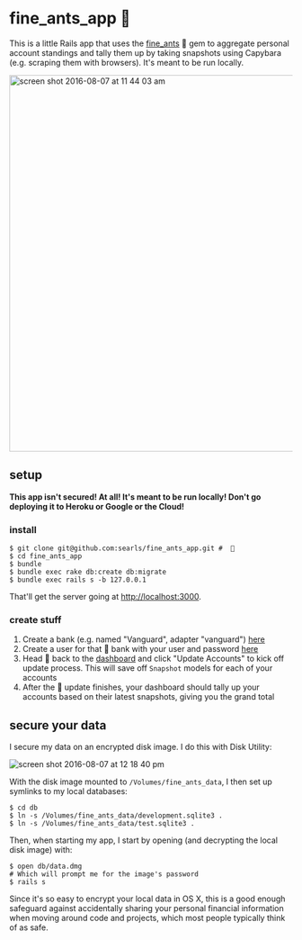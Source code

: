 # fine_ants_app 🐜

This is a little Rails app that uses the
[fine_ants](https://github.com/searls/fine_ants)  🐜 gem to aggregate personal account standings and tally them up by taking snapshots using Capybara (e.g. scraping them with browsers). It's meant to be run locally.

<img width="669" alt="screen shot 2016-08-07 at 11 44 03 am" src="https://cloud.githubusercontent.com/assets/79303/17463468/52e93330-5c94-11e6-889d-43566c51f4ba.png">

## setup

**This app isn't secured! At all! It's meant to be run locally! Don't go
deploying it to Heroku or Google or the Cloud!**

### install

```
$ git clone git@github.com:searls/fine_ants_app.git #  🐜
$ cd fine_ants_app
$ bundle
$ bundle exec rake db:create db:migrate
$ bundle exec rails s -b 127.0.0.1
```

That'll get the server going at [http://localhost:3000](http://localhost:3000).

### create stuff

1. Create a bank (e.g. named "Vanguard", adapter "vanguard")
[here](http://localhost:3000/admin/banks/new)
2. Create a user for that 🐜 bank with your user and password
[here](http://localhost:3000/admin/users/new)
3. Head 🐜 back to the [dashboard](http://localhost:3000/) and click
"Update Accounts" to kick off update process. This will save off `Snapshot`
models for each of your accounts
4. After the 🐜 update finishes, your dashboard should tally up your accounts based
on their latest snapshots, giving you the grand total

## secure your data

I secure my data on an encrypted disk image. I do this with Disk Utility:

![screen shot 2016-08-07 at 12 18 40 pm](https://cloud.githubusercontent.com/assets/79303/17463676/1f8db934-5c99-11e6-99d1-18f3bffe7b82.png)

With the disk image mounted to `/Volumes/fine_ants_data`, I then set up symlinks
to my local databases:

```
$ cd db
$ ln -s /Volumes/fine_ants_data/development.sqlite3 .
$ ln -s /Volumes/fine_ants_data/test.sqlite3 .
```

Then, when starting my app, I start by opening (and decrypting the local disk
image) with:

```
$ open db/data.dmg
# Which will prompt me for the image's password
$ rails s
```

Since it's so easy to encrypt your local data in OS X, this is a good enough
safeguard against accidentally sharing your personal financial information when
moving around code and projects, which most people typically think of as safe.
